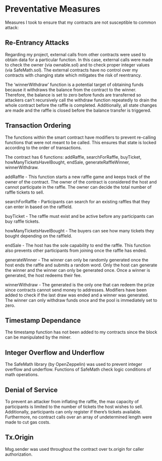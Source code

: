 # Preventative Measures
Measures I took to ensure that my contracts are not susceptible to common attack:

## Re-Entrancy Attacks
Regarding my project, external calls from other contracts were used to obtain data for a particular function. In this case, external calls were made to check the owner (via ownable.sol) and to check proper integer values (via SafeMath.sol). The external contracts have no control over my contracts with changing state which mitigates the risk of reentrancy. 


The ‘winnerWithdraw’ function is a potential target of obtaining funds because it withdraws the balance from the contract to the winner. Therefore, the balance is set to zero before funds are transferred so attackers can’t recursively call the withdraw function repeatedly to drain the whole contract before the raffle is completed. Additionally, all state changes are made and the raffle is closed before the balance transfer is triggered.

## Transaction Ordering
The functions within the smart contract have modifiers to prevent re-calling functions that were not meant to be called. This ensures that state is locked according to the order of transactions. 

The contract has 6 functions: addRaffle, searchForRaffle, buyTicket, howManyTicketsHaveIBought, endSale, generateRaffleWinner, winnerWithdraw.

addRaffle - This function starts a new raffle game and keeps track of the owner of the contract. The owner of the contract is considered the host and cannot participate in the raffle. The owner can decide the total number of raffle tickets to sell.

searchForRaffle - Participants can search for an existing raffles that they can enter in based on the raffleId.

buyTicket - The raffle must exist and be active before any participants can buy raffle tickets.

howManyTicketsHaveIBought - The buyers can see how many tickets they bought depending on the raffleId.

endSale -  The host has the sole capability to end the raffle. This function also prevents other participants from joining once the raffle has ended.

generateWinner - The winner can only be randomly generated once the host ends the raffle and submits a random word. Only the host can generate the winner and the winner can only be generated once. Once a winner is generated, the host redeems their fee.

winnerWithdraw - The generated is the only one that can redeem the prize since contracts cannot send money to addresses.  Modifiers have been added to check if the last draw was ended and a winner was generated. The winner can only withdraw funds once and the pool is immediately set to zero.

## Timestamp Dependance
The timestamp function has not been added to my contracts since the block can be manipulated by the miner.

## Integer Overflow and Underflow
The SafeMath library (by OpenZeppelin) was used to prevent integer overflow and underflow. Functions of SafeMath check logic conditions of math operations.

## Denial of Service
To prevent an attacker from inflating the raffle, the max capacity of participants is limited to the number of tickets the host wishes to sell. Additionally, participants can only register if there’s tickets available. Furthermore, no contract calls over an array of undetermined length were made to cut gas costs.

## Tx.Origin
Msg.sender was used throughout the contract over tx.origin for caller authorization. 
 
 
